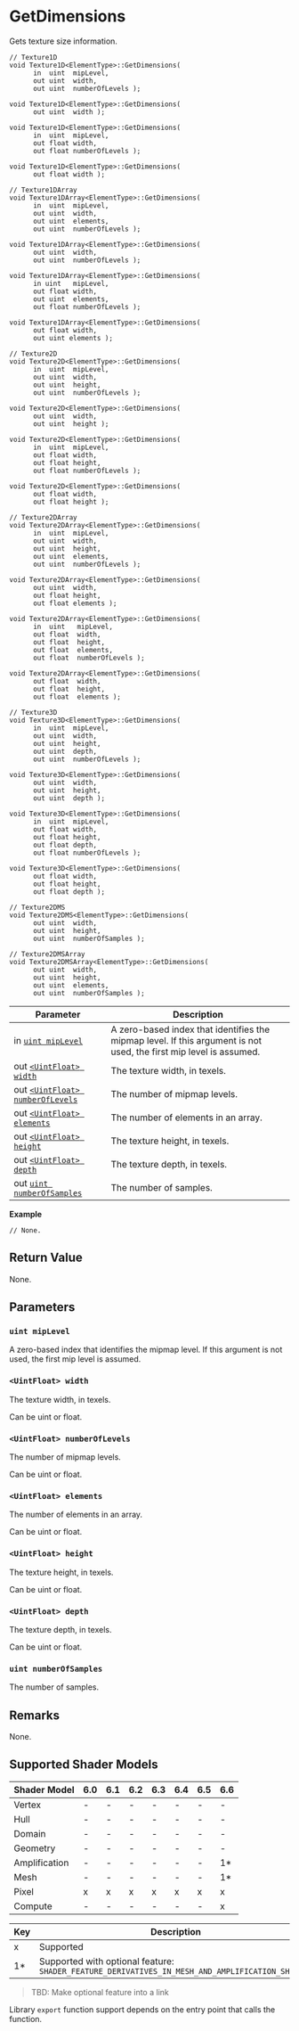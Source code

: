# GetDimensions

Gets texture size information.

```syntax
// Texture1D
void Texture1D<ElementType>::GetDimensions(
      in  uint  mipLevel,
      out uint  width,
      out uint  numberOfLevels );

void Texture1D<ElementType>::GetDimensions(
      out uint  width );

void Texture1D<ElementType>::GetDimensions(
      in  uint  mipLevel,
      out float width,
      out float numberOfLevels );

void Texture1D<ElementType>::GetDimensions(
      out float width );

// Texture1DArray
void Texture1DArray<ElementType>::GetDimensions(
      in  uint  mipLevel,
      out uint  width,
      out uint  elements,
      out uint  numberOfLevels );

void Texture1DArray<ElementType>::GetDimensions(
      out uint  width,
      out uint  numberOfLevels );

void Texture1DArray<ElementType>::GetDimensions(
      in uint   mipLevel,
      out float width,
      out uint  elements,
      out float numberOfLevels );

void Texture1DArray<ElementType>::GetDimensions(
      out float width,
      out uint elements );

// Texture2D
void Texture2D<ElementType>::GetDimensions(
      in  uint  mipLevel,
      out uint  width,
      out uint  height,
      out uint  numberOfLevels );

void Texture2D<ElementType>::GetDimensions(
      out uint  width,
      out uint  height );

void Texture2D<ElementType>::GetDimensions(
      in  uint  mipLevel,
      out float width,
      out float height,
      out float numberOfLevels );

void Texture2D<ElementType>::GetDimensions(
      out float width,
      out float height );

// Texture2DArray
void Texture2DArray<ElementType>::GetDimensions(
      in  uint  mipLevel,
      out uint  width,
      out uint  height,
      out uint  elements,
      out uint  numberOfLevels );

void Texture2DArray<ElementType>::GetDimensions(
      out uint  width,
      out float height,
      out float elements );

void Texture2DArray<ElementType>::GetDimensions(
      in  uint   mipLevel,
      out float  width,
      out float  height,
      out float  elements,
      out float  numberOfLevels );

void Texture2DArray<ElementType>::GetDimensions(
      out float  width,
      out float  height,
      out float  elements );

// Texture3D
void Texture3D<ElementType>::GetDimensions(
      in  uint  mipLevel,
      out uint  width,
      out uint  height,
      out uint  depth,
      out uint  numberOfLevels );

void Texture3D<ElementType>::GetDimensions(
      out uint  width,
      out uint  height,
      out uint  depth );

void Texture3D<ElementType>::GetDimensions(
      in  uint  mipLevel,
      out float width,
      out float height,
      out float depth,
      out float numberOfLevels );

void Texture3D<ElementType>::GetDimensions(
      out float width,
      out float height,
      out float depth );

// Texture2DMS
void Texture2DMS<ElementType>::GetDimensions(
      out uint  width,
      out uint  height,
      out uint  numberOfSamples );

// Texture2DMSArray
void Texture2DMSArray<ElementType>::GetDimensions(
      out uint  width,
      out uint  height,
      out uint  elements,
      out uint  numberOfSamples );
```

| Parameter | Description |
| - | - |
| in [`uint mipLevel`](#uint-mipLevel) | A zero-based index that identifies the mipmap level. If this argument is not used, the first mip level is assumed. |
| out [`<UintFloat> width`](#uint-width) | The texture width, in texels. |
| out [`<UintFloat> numberOfLevels`](#uint-numberOfLevels) | The number of mipmap levels. |
| out [`<UintFloat> elements`](#uint-elements) | The number of elements in an array. |
| out [`<UintFloat> height`](#uint-height) | The texture height, in texels. |
| out [`<UintFloat> depth`](#uint-depth) | The texture depth, in texels. |
| out [`uint numberOfSamples`](#uint-numberOfSamples) | The number of samples. |

<b>Example</b>

```HLSL
// None.
```

## Return Value

None.

## Parameters

### `uint mipLevel`

A zero-based index that identifies the mipmap level. If this argument is not used, the first mip level is assumed.

### `<UintFloat> width`

The texture width, in texels.

Can be uint or float.

### `<UintFloat> numberOfLevels`

The number of mipmap levels.

Can be uint or float.

### `<UintFloat> elements`

The number of elements in an array.

Can be uint or float.

### `<UintFloat> height`

The texture height, in texels.

Can be uint or float.

### `<UintFloat> depth`

The texture depth, in texels.

Can be uint or float.

### `uint numberOfSamples`

The number of samples.

## Remarks

None.

## Supported Shader Models

| Shader Model | 6.0 | 6.1 | 6.2 | 6.3 | 6.4 | 6.5 | 6.6 |
| --- | --- | --- | --- | --- | --- | --- | --- |
| Vertex | - | - | - | - | - | - | - |
| Hull | - | - | - | - | - | - | - |
| Domain | - | - | - | - | - | - | - |
| Geometry | - | - | - | - | - | - | - |
| Amplification | - | - | - | - | - | - | 1* |
| Mesh | - | - | - | - | - | - | 1* |
| Pixel | x | x | x | x | x | x | x |
| Compute | - | - | - | - | - | - | x |

| Key | Description |
| - | - |
| x | Supported |
| 1* | Supported with optional feature: `SHADER_FEATURE_DERIVATIVES_IN_MESH_AND_AMPLIFICATION_SHADERS` |

>TBD: Make optional feature into a link

Library `export` function support depends on the entry point that calls the function.